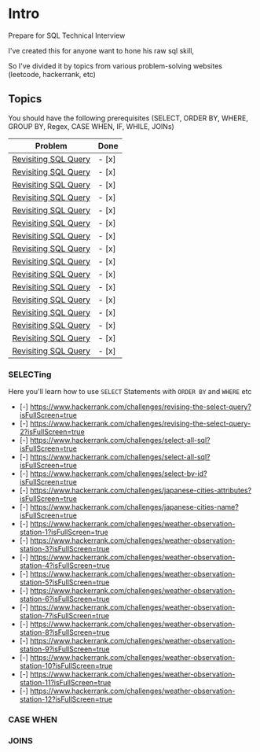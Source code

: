 # Intro

Prepare for SQL Technical Interview

I've created this for anyone want to hone his raw sql skill,

So I've divided it by topics from various problem-solving websites (leetcode, hackerrank, etc)

## Topics

You should have the following prerequisites
(SELECT, ORDER BY, WHERE, GROUP BY, Regex, CASE WHEN, IF, WHILE, JOINs)


<table>
  <thead>
    <tr>
      <th>Problem</th>
      <th>Done</th>
    </tr>
  </thead>
  <tbody>
    <tr>
      <td>
        <a href="https://www.hackerrank.com/challenges/revising-the-select-query?isFullScreen=true">Revisiting SQL Query</a>
      </td>
      <td>
          - [x]
      </td>
     </tr>
     <tr>
      <td>
        <a href="https://www.hackerrank.com/challenges/revising-the-select-query?isFullScreen=true">Revisiting SQL Query</a>
      </td>
      <td>
          - [x]
      </td>
     </tr>
    <tr>
      <td>
        <a href="https://www.hackerrank.com/challenges/revising-the-select-query?isFullScreen=true">Revisiting SQL Query</a>
      </td>
      <td>
          - [x]
      </td>
     </tr>
     <tr>
      <td>
        <a href="https://www.hackerrank.com/challenges/revising-the-select-query?isFullScreen=true">Revisiting SQL Query</a>
      </td>
      <td>
          - [x]
      </td>
     </tr>
    <tr>
      <td>
        <a href="https://www.hackerrank.com/challenges/revising-the-select-query?isFullScreen=true">Revisiting SQL Query</a>
      </td>
      <td>
          - [x]
      </td>
     </tr>
     <tr>
      <td>
        <a href="https://www.hackerrank.com/challenges/revising-the-select-query?isFullScreen=true">Revisiting SQL Query</a>
      </td>
      <td>
          - [x]
      </td>
     </tr>
    <tr>
      <td>
        <a href="https://www.hackerrank.com/challenges/revising-the-select-query?isFullScreen=true">Revisiting SQL Query</a>
      </td>
      <td>
          - [x]
      </td>
     </tr>
     <tr>
      <td>
        <a href="https://www.hackerrank.com/challenges/revising-the-select-query?isFullScreen=true">Revisiting SQL Query</a>
      </td>
      <td>
          - [x]
      </td>
     </tr>
    <tr>
      <td>
        <a href="https://www.hackerrank.com/challenges/revising-the-select-query?isFullScreen=true">Revisiting SQL Query</a>
      </td>
      <td>
          - [x]
      </td>
     </tr>
     <tr>
      <td>
        <a href="https://www.hackerrank.com/challenges/revising-the-select-query?isFullScreen=true">Revisiting SQL Query</a>
      </td>
      <td>
          - [x]
      </td>
     </tr>
    <tr>
      <td>
        <a href="https://www.hackerrank.com/challenges/revising-the-select-query?isFullScreen=true">Revisiting SQL Query</a>
      </td>
      <td>
          - [x]
      </td>
     </tr>
     <tr>
      <td>
        <a href="https://www.hackerrank.com/challenges/revising-the-select-query?isFullScreen=true">Revisiting SQL Query</a>
      </td>
      <td>
          - [x]
      </td>
     </tr>
    <tr>
      <td>
        <a href="https://www.hackerrank.com/challenges/revising-the-select-query?isFullScreen=true">Revisiting SQL Query</a>
      </td>
      <td>
          - [x]
      </td>
     </tr>
     <tr>
      <td>
        <a href="https://www.hackerrank.com/challenges/revising-the-select-query?isFullScreen=true">Revisiting SQL Query</a>
      </td>
      <td>
          - [x]
      </td>
     </tr>
    <tr>
      <td>
        <a href="https://www.hackerrank.com/challenges/revising-the-select-query?isFullScreen=true">Revisiting SQL Query</a>
      </td>
      <td>
          - [x]
      </td>
     </tr>
     <tr>
      <td>
        <a href="https://www.hackerrank.com/challenges/revising-the-select-query?isFullScreen=true">Revisiting SQL Query</a>
      </td>
      <td>
          - [x]
      </td>
     </tr>
  </tbody>
  
 </table>
  
### SELECTing

Here you'll learn how to use `SELECT` Statements with `ORDER BY` and `WHERE` etc

- [-] <https://www.hackerrank.com/challenges/revising-the-select-query?isFullScreen=true>
- [-] <https://www.hackerrank.com/challenges/revising-the-select-query-2?isFullScreen=true>
- [-] <https://www.hackerrank.com/challenges/select-all-sql?isFullScreen=true>
- [-] <https://www.hackerrank.com/challenges/select-all-sql?isFullScreen=true>
- [-] <https://www.hackerrank.com/challenges/select-by-id?isFullScreen=true>
- [-] <https://www.hackerrank.com/challenges/japanese-cities-attributes?isFullScreen=true>
- [-] <https://www.hackerrank.com/challenges/japanese-cities-name?isFullScreen=true>
- [-] <https://www.hackerrank.com/challenges/weather-observation-station-1?isFullScreen=true>
- [-] <https://www.hackerrank.com/challenges/weather-observation-station-3?isFullScreen=true>
- [-] <https://www.hackerrank.com/challenges/weather-observation-station-4?isFullScreen=true>
- [-] <https://www.hackerrank.com/challenges/weather-observation-station-5?isFullScreen=true>
- [-] <https://www.hackerrank.com/challenges/weather-observation-station-6?isFullScreen=true>
- [-] <https://www.hackerrank.com/challenges/weather-observation-station-7?isFullScreen=true>
- [-] <https://www.hackerrank.com/challenges/weather-observation-station-8?isFullScreen=true>
- [-] <https://www.hackerrank.com/challenges/weather-observation-station-9?isFullScreen=true>
- [-] <https://www.hackerrank.com/challenges/weather-observation-station-10?isFullScreen=true>
- [-] <https://www.hackerrank.com/challenges/weather-observation-station-11?isFullScreen=true>
- [-] <https://www.hackerrank.com/challenges/weather-observation-station-12?isFullScreen=true>

### CASE WHEN

### JOINS
